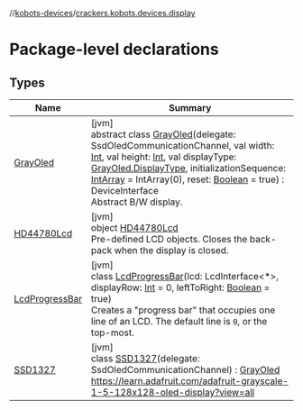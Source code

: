 //[kobots-devices](../../index.md)/[crackers.kobots.devices.display](index.md)

# Package-level declarations

## Types

| Name | Summary |
|---|---|
| [GrayOled](-gray-oled/index.md) | [jvm]<br>abstract class [GrayOled](-gray-oled/index.md)(delegate: SsdOledCommunicationChannel, val width: [Int](https://kotlinlang.org/api/latest/jvm/stdlib/kotlin/-int/index.html), val height: [Int](https://kotlinlang.org/api/latest/jvm/stdlib/kotlin/-int/index.html), val displayType: [GrayOled.DisplayType](-gray-oled/-display-type/index.md), initializationSequence: [IntArray](https://kotlinlang.org/api/latest/jvm/stdlib/kotlin/-int-array/index.html) = IntArray(0), reset: [Boolean](https://kotlinlang.org/api/latest/jvm/stdlib/kotlin/-boolean/index.html) = true) : DeviceInterface<br>Abstract B/W display. |
| [HD44780Lcd](-h-d44780-lcd/index.md) | [jvm]<br>object [HD44780Lcd](-h-d44780-lcd/index.md)<br>Pre-defined LCD objects. Closes the back-pack when the display is closed. |
| [LcdProgressBar](-lcd-progress-bar/index.md) | [jvm]<br>class [LcdProgressBar](-lcd-progress-bar/index.md)(lcd: LcdInterface&lt;*&gt;, displayRow: [Int](https://kotlinlang.org/api/latest/jvm/stdlib/kotlin/-int/index.html) = 0, leftToRight: [Boolean](https://kotlinlang.org/api/latest/jvm/stdlib/kotlin/-boolean/index.html) = true)<br>Creates a &quot;progress bar&quot; that occupies one line of an LCD. The default line is `0`, or the top-most. |
| [SSD1327](-s-s-d1327/index.md) | [jvm]<br>class [SSD1327](-s-s-d1327/index.md)(delegate: SsdOledCommunicationChannel) : [GrayOled](-gray-oled/index.md)<br>https://learn.adafruit.com/adafruit-grayscale-1-5-128x128-oled-display?view=all |
